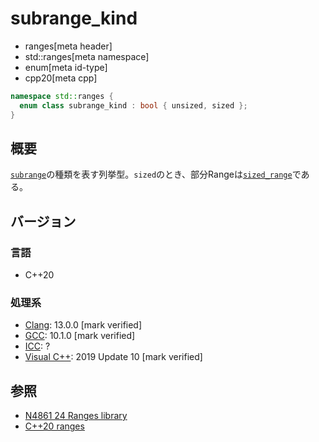 # subrange_kind
* ranges[meta header]
* std::ranges[meta namespace]
* enum[meta id-type]
* cpp20[meta cpp]

```cpp
namespace std::ranges {
  enum class subrange_kind : bool { unsized, sized };
}
```

## 概要
[`subrange`](subrange.md)の種類を表す列挙型。`sized`のとき、部分Rangeは[`sized_range`](sized_range.md)である。

## バージョン
### 言語
- C++20

### 処理系
- [Clang](/implementation.md#clang): 13.0.0 [mark verified]
- [GCC](/implementation.md#gcc): 10.1.0 [mark verified]
- [ICC](/implementation.md#icc): ?
- [Visual C++](/implementation.md#visual_cpp): 2019 Update 10 [mark verified]

## 参照
- [N4861 24 Ranges library](https://timsong-cpp.github.io/cppwp/n4861/ranges)
- [C++20 ranges](https://techbookfest.org/product/5134506308665344)
